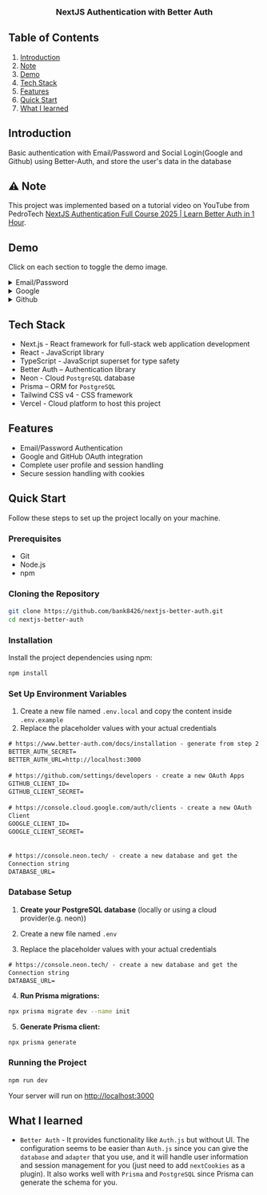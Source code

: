 <h3 align="center">NextJS Authentication with Better Auth</h3>

## Table of Contents

1. [Introduction](#introduction)
2. [Note](#note)
3. [Demo](#demo)
4. [Tech Stack](#tech-stack)
5. [Features](#features)
6. [Quick Start](#quick-start)
7. [What I learned](#learn)

## <a name="introduction">Introduction</a>

Basic authentication with Email/Password and Social Login(Google and Github) using Better-Auth, and store the user's data in the database

## <a name="note">⚠️ Note</a>

This project was implemented based on a tutorial video on YouTube from PedroTech [NextJS Authentication Full Course 2025 | Learn Better Auth in 1 Hour](https://youtu.be/LMUsWY5alY0).

## <a name="demo">Demo</a>

Click on each section to toggle the demo image.

<details>
  <summary>
    Email/Password
  </summary>
  <b>Sign up</b>
  <div>
    <a href="">
        <img src="public/readme/signup-email.gif" alt="Sign up" />
    </a>
  </div>
  <b>Sign in</b>
  <div>
    <a href="">
      <img src="public/readme/signin-email.gif" alt="Sign in" />
    </a>
  </div>
</details>
<details>
  <summary>
    Google
  </summary>
  <div>
    <div>
      <a href="">
        <img src="public/readme/signin-google.gif" alt="Signin with Google" />
      </a>
    </div>
  </div>
</details>

<details>
  <summary>
    Github
  </summary>
  <div>
    <div>
      <a href="">
        <img src="public/readme/signin-github.gif" alt="Signin with Github" />
      </a>
    </div>
  </div>
</details>

## <a name="tech-stack">Tech Stack</a>

- Next.js - React framework for full-stack web application development
- React - JavaScript library
- TypeScript - JavaScript superset for type safety
- Better Auth – Authentication library
- Neon - Cloud `PostgreSQL` database
- Prisma – ORM for `PostgreSQL`
- Tailwind CSS v4 - CSS framework
- Vercel - Cloud platform to host this project

## <a name="features">Features</a>

- Email/Password Authentication
- Google and GitHub OAuth integration
- Complete user profile and session handling
- Secure session handling with cookies

## <a name="quick-start">Quick Start</a>

Follow these steps to set up the project locally on your machine.

### Prerequisites

- Git
- Node.js
- npm

### Cloning the Repository

```bash
git clone https://github.com/bank8426/nextjs-better-auth.git
cd nextjs-better-auth
```

### Installation

Install the project dependencies using npm:

```bash
npm install
```

### Set Up Environment Variables

1. Create a new file named `.env.local` and copy the content inside `.env.example`
2. Replace the placeholder values with your actual credentials

```env
# https://www.better-auth.com/docs/installation - generate from step 2
BETTER_AUTH_SECRET=
BETTER_AUTH_URL=http://localhost:3000

# https://github.com/settings/developers - create a new OAuth Apps
GITHUB_CLIENT_ID=
GITHUB_CLIENT_SECRET=

# https://console.cloud.google.com/auth/clients - create a new OAuth Client
GOOGLE_CLIENT_ID=
GOOGLE_CLIENT_SECRET=


# https://console.neon.tech/ - create a new database and get the Connection string
DATABASE_URL=
```

### Database Setup

1. **Create your PostgreSQL database** (locally or using a cloud provider(e.g. neon))

2. Create a new file named `.env`
3. Replace the placeholder values with your actual credentials

```env
# https://console.neon.tech/ - create a new database and get the Connection string
DATABASE_URL=
```

4. **Run Prisma migrations:**

```bash
npx prisma migrate dev --name init
```

5. **Generate Prisma client:**

```bash
npx prisma generate
```

### Running the Project

```bash
npm run dev
```

Your server will run on [http://localhost:3000](http://localhost:3000/)

## <a name="learn">What I learned</a>

- `Better Auth` - It provides functionality like `Auth.js` but without UI. The configuration seems to be easier than `Auth.js` since you can give the `database` and `adapter` that you use, and it will handle user information and session management for you (just need to add `nextCookies` as a plugin). It also works well with `Prisma` and `PostgreSQL` since Prisma can generate the schema for you.
